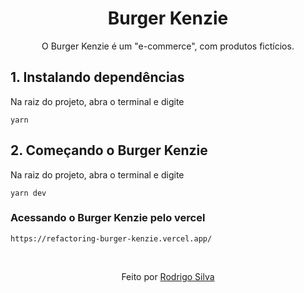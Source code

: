<div align="center">
<h1>Burger Kenzie</h1>

<p>O Burger Kenzie é um "e-commerce", com produtos fictícios.</p>
</div>

## 1. Instalando dependências

Na raiz do projeto, abra o terminal e digite

```
yarn
```

## 2. Começando o Burger Kenzie

Na raiz do projeto, abra o terminal e digite

```
yarn dev
```

### Acessando o Burger Kenzie pelo vercel

```
https://refactoring-burger-kenzie.vercel.app/
```

<br/>
<p align="center">Feito por <a href="https://www.linkedin.com/in/rodrigo-de-jesus-silva/">Rodrigo Silva</a>
</p>
